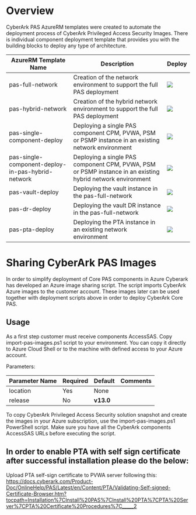 # Overview

CyberArk PAS AzureRM templates were created to automate the deployment process of CyberArk Privileged Access Security Images. There is individual component deployment template that provides you with the building blocks to deploy any type of architecture.

| AzureRM Template Name | Description | Deploy |
|-----------------------|-------------|--------|
| pas-full-network | Creation of the network environment to support the full PAS deployment | <a href="https://portal.azure.com/#create/Microsoft.Template/uri/https%3A%2F%2Fraw.githubusercontent.com%2Fcyberark%2Fpas-on-cloud%2Fmaster%2Fazure%2Fpas-full-network.json" target="_blank"><img src="http://azuredeploy.net/deploybutton.png"/></a> |
| pas-hybrid-network | Creation of the hybrid network environment to support the full PAS deployment | <a href="https://portal.azure.com/#create/Microsoft.Template/uri/https%3A%2F%2Fraw.githubusercontent.com%2Fcyberark%2Fpas-on-cloud%2Fmaster%2Fazure%2Fpas-hybrid-network.json" target="_blank"><img src="http://azuredeploy.net/deploybutton.png"/></a> |
| pas-single-component-deploy | Deploying a single PAS component CPM, PVWA, PSM or PSMP instance in an existing network environment |  <a href="https://portal.azure.com/#create/Microsoft.Template/uri/https%3A%2F%2Fraw.githubusercontent.com%2Fcyberark%2Fpas-on-cloud%2Fmaster%2Fazure%2Fpas-single-component-deploy.json" target="_blank"><img src="http://azuredeploy.net/deploybutton.png"/></a> |
| pas-single-component-deploy-in-pas-hybrid-network | Deploying a single PAS component CPM, PVWA, PSM or PSMP instance in an existing hybrid network environment |  <a href="https://portal.azure.com/#create/Microsoft.Template/uri/https%3A%2F%2Fraw.githubusercontent.com%2Fcyberark%2Fpas-on-cloud%2Fmaster%2Fazure%2Fpas-single-component-deploy-in-pas-hybrid-network.json" target="_blank"><img src="http://azuredeploy.net/deploybutton.png"/></a> |
| pas-vault-deploy | Deploying the vault instance in the pas-full-network | <a href="https://portal.azure.com/#create/Microsoft.Template/uri/https%3A%2F%2Fraw.githubusercontent.com%2Fcyberark%2Fpas-on-cloud%2Fmaster%2Fazure%2Fpas-vault-deploy.json" target="_blank"><img src="http://azuredeploy.net/deploybutton.png"/></a> |
| pas-dr-deploy | Deploying the vault DR instance in the pas-full-network | <a href="https://portal.azure.com/#create/Microsoft.Template/uri/https%3A%2F%2Fraw.githubusercontent.com%2Fcyberark%2Fpas-on-cloud%2Fmaster%2Fazure%2Fpas-dr-deploy.json" target="_blank"><img src="http://azuredeploy.net/deploybutton.png"/></a> 
| pas-pta-deploy | Deploying the PTA instance in an existing network environment | <a href="https://portal.azure.com/#create/Microsoft.Template/uri/https%3A%2F%2Fraw.githubusercontent.com%2Fcyberark%2Fpas-on-cloud%2Fmaster%2Fazure%2Fpas-pta-deploy.json" target="_blank"><img src="http://azuredeploy.net/deploybutton.png"/></a> |

# Sharing CyberArk PAS Images
In order to simplify deployment of Core PAS components in Azure Cyberark has developed an Azure image sharing script.
The script imports CyberArk Azure images to the customer account.
These images later can be used together with deployment scripts above in order to deploy CyberArk Core PAS.


## Usage
As a first step customer must receive components AccessSAS.
Copy import-pas-images.ps1 script to your environment. You can copy it directly to Azure Cloud Shell or to the machine with defined access to your Azure account.

Parameters:

| Parameter Name | Required | Default | Comments |
|----------------|----------------|----------------------|----------|
| location       | Yes  | None | |
| release        | No   | **v13.0** | |


To copy CyberArk Privileged Access Security solution snapshot and create the images in your Azure subscription, use the import-pas-images.ps1 PowerShell script. Make sure you have all the CyberArk components AccessSAS URLs before executing the script.

## In order to enable PTA with self sign certificate after successful installation please do the below:

Upload PTA self-sign certificate to PVWA server following this:
https://docs.cyberark.com/Product-Doc/OnlineHelp/PAS/Latest/en/Content/PTA/Validating-Self-signed-Certificate-Browser.htm?tocpath=Installation%7CInstall%20PAS%7CInstall%20PTA%7CPTA%20Server%7CPTA%20Certificate%20Procedures%7C_____2
